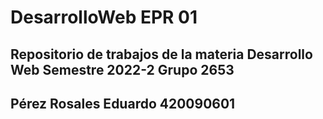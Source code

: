 # DesarrolloWeb EPR 01
Repositorio de trabajos de la materia Desarrollo Web
Semestre 2022-2
Grupo 2653
--------------
Pérez Rosales Eduardo
420090601
----------

